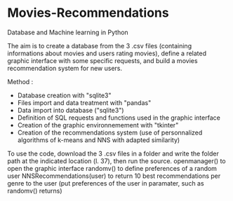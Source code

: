 # Movies-Recommendations
Database and Machine learning in Python

The aim is to create a database from the 3 .csv files (containing informations about movies and users rating movies), define a related graphic interface with some specific requests, and build a movies recommendation system for new users.

Method :
- Database creation with "sqlite3"
- Files import and data treatment with "pandas"
- Data import into database ("sqlite3")
- Definition of SQL requests and functions used in the graphic interface
- Creation of the graphic environnemement with "tkinter"
- Creation of the recommendations system (use of personnalized algorithms of k-means and NNS with adapted similarity)

To use the code, download the 3 .csv files in a folder and write the folder path at the indicated location (l. 37), then run the source.
openmanager() to open the graphic interface
randomv() to define preferences of a random user
NNSRecommendations(user) to return 10 best recommendations per genre to the user 
(put preferences of the user in paramater, such as randomv() returns)
